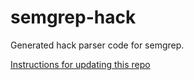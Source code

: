 # semgrep-hack

Generated hack parser code for semgrep.

[Instructions for updating this repo](https://github.com/returntocorp/ocaml-tree-sitter/blob/master/doc/release.md)
